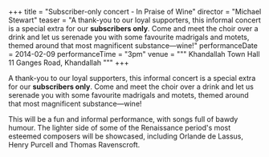 +++
title = "Subscriber-only concert - In Praise of Wine"
director = "Michael Stewart"
teaser = "A thank-you to our loyal supporters, this informal concert is a special extra for our **subscribers only**. Come and meet the choir over a drink and let us serenade you with some favourite madrigals and motets, themed around that most magnificent substance—wine!"
performanceDate = 2014-02-09
performanceTime = "3pm"
venue = """
Khandallah Town Hall  
11 Ganges Road, Khandallah
"""
+++

A thank-you to our loyal supporters, this informal concert is a special extra for our **subscribers only**. Come and meet the choir over a drink and let us serenade you with some favourite madrigals and motets, themed around that most magnificent substance—wine!


This will be a fun and informal performance, with songs full of bawdy humour. The lighter side of some of the Renaissance period's most esteemed composers will be showcased, including Orlande de Lassus, Henry Purcell and Thomas Ravenscroft.
